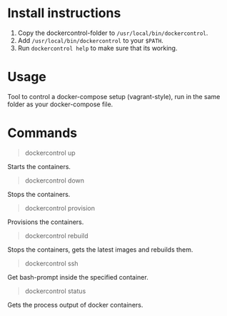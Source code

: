 # Install instructions
1. Copy the dockercontrol-folder to `/usr/local/bin/dockercontrol`.
2. Add `/usr/local/bin/dockercontrol` to your `$PATH`.
3. Run `dockercontrol help` to make sure that its working.

# Usage
Tool to control a docker-compose setup (vagrant-style), run in the same folder as your docker-compose file. 

# Commands

> dockercontrol up

Starts the containers.
 
> dockercontrol down

Stops the containers.

> dockercontrol provision

Provisions the containers.

> dockercontrol rebuild

Stops the containers, gets the latest images and rebuilds them.

> dockercontrol ssh

Get bash-prompt inside the specified container.

> dockercontrol status

Gets the process output of docker containers.
